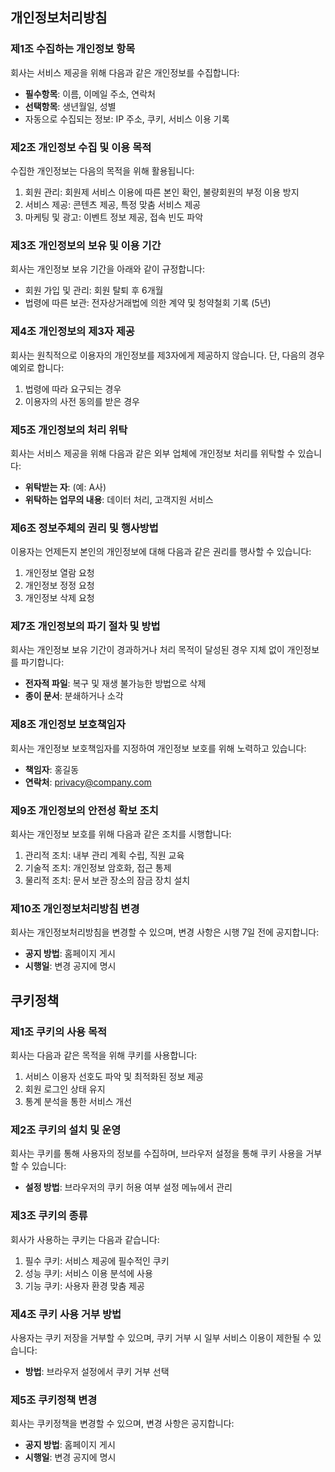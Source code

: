 ## 개인정보처리방침

### 제1조 수집하는 개인정보 항목
회사는 서비스 제공을 위해 다음과 같은 개인정보를 수집합니다:
- **필수항목**: 이름, 이메일 주소, 연락처
- **선택항목**: 생년월일, 성별
- 자동으로 수집되는 정보: IP 주소, 쿠키, 서비스 이용 기록

### 제2조 개인정보 수집 및 이용 목적
수집한 개인정보는 다음의 목적을 위해 활용됩니다:
1. 회원 관리: 회원제 서비스 이용에 따른 본인 확인, 불량회원의 부정 이용 방지
2. 서비스 제공: 콘텐츠 제공, 특정 맞춤 서비스 제공
3. 마케팅 및 광고: 이벤트 정보 제공, 접속 빈도 파악

### 제3조 개인정보의 보유 및 이용 기간
회사는 개인정보 보유 기간을 아래와 같이 규정합니다:
- 회원 가입 및 관리: 회원 탈퇴 후 6개월
- 법령에 따른 보관: 전자상거래법에 의한 계약 및 청약철회 기록 (5년)

### 제4조 개인정보의 제3자 제공
회사는 원칙적으로 이용자의 개인정보를 제3자에게 제공하지 않습니다. 단, 다음의 경우 예외로 합니다:
1. 법령에 따라 요구되는 경우
2. 이용자의 사전 동의를 받은 경우

### 제5조 개인정보의 처리 위탁
회사는 서비스 제공을 위해 다음과 같은 외부 업체에 개인정보 처리를 위탁할 수 있습니다:
- **위탁받는 자**: (예: A사)
- **위탁하는 업무의 내용**: 데이터 처리, 고객지원 서비스

### 제6조 정보주체의 권리 및 행사방법
이용자는 언제든지 본인의 개인정보에 대해 다음과 같은 권리를 행사할 수 있습니다:
1. 개인정보 열람 요청
2. 개인정보 정정 요청
3. 개인정보 삭제 요청

### 제7조 개인정보의 파기 절차 및 방법
회사는 개인정보 보유 기간이 경과하거나 처리 목적이 달성된 경우 지체 없이 개인정보를 파기합니다:
- **전자적 파일**: 복구 및 재생 불가능한 방법으로 삭제
- **종이 문서**: 분쇄하거나 소각

### 제8조 개인정보 보호책임자
회사는 개인정보 보호책임자를 지정하여 개인정보 보호를 위해 노력하고 있습니다:
- **책임자**: 홍길동
- **연락처**: privacy@company.com

### 제9조 개인정보의 안전성 확보 조치
회사는 개인정보 보호를 위해 다음과 같은 조치를 시행합니다:
1. 관리적 조치: 내부 관리 계획 수립, 직원 교육
2. 기술적 조치: 개인정보 암호화, 접근 통제
3. 물리적 조치: 문서 보관 장소의 잠금 장치 설치

### 제10조 개인정보처리방침 변경
회사는 개인정보처리방침을 변경할 수 있으며, 변경 사항은 시행 7일 전에 공지합니다:
- **공지 방법**: 홈페이지 게시
- **시행일**: 변경 공지에 명시

## 쿠키정책

### 제1조 쿠키의 사용 목적
회사는 다음과 같은 목적을 위해 쿠키를 사용합니다:
1. 서비스 이용자 선호도 파악 및 최적화된 정보 제공
2. 회원 로그인 상태 유지
3. 통계 분석을 통한 서비스 개선

### 제2조 쿠키의 설치 및 운영
회사는 쿠키를 통해 사용자의 정보를 수집하며, 브라우저 설정을 통해 쿠키 사용을 거부할 수 있습니다:
- **설정 방법**: 브라우저의 쿠키 허용 여부 설정 메뉴에서 관리

### 제3조 쿠키의 종류
회사가 사용하는 쿠키는 다음과 같습니다:
1. 필수 쿠키: 서비스 제공에 필수적인 쿠키
2. 성능 쿠키: 서비스 이용 분석에 사용
3. 기능 쿠키: 사용자 환경 맞춤 제공

### 제4조 쿠키 사용 거부 방법
사용자는 쿠키 저장을 거부할 수 있으며, 쿠키 거부 시 일부 서비스 이용이 제한될 수 있습니다:
- **방법**: 브라우저 설정에서 쿠키 거부 선택

### 제5조 쿠키정책 변경
회사는 쿠키정책을 변경할 수 있으며, 변경 사항은 공지합니다:
- **공지 방법**: 홈페이지 게시
- **시행일**: 변경 공지에 명시